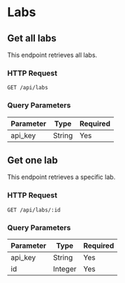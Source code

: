 # Labs

## Get all labs

This endpoint retrieves all labs.

### HTTP Request

`GET /api/labs`

### Query Parameters

Parameter | Type   | Required
--------- | ------ | --------
api_key   | String | Yes

## Get one lab

This endpoint retrieves a specific lab.

### HTTP Request

`GET /api/labs/:id`

### Query Parameters

Parameter | Type    | Required
--------- | ----    | --------
api_key   | String  | Yes
id        | Integer | Yes
